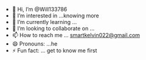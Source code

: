 - 👋 Hi, I’m @Will133786
- 👀 I’m interested in ...knowing more
- 🌱 I’m currently learning ...
- 💞️ I’m looking to collaborate on ...
- 📫 How to reach me ... smartkelvin022@gmail.com
- 😄 Pronouns: ...he
- ⚡ Fun fact: ... get to know me first

<!---
Will133786/Will133786 is a ✨ special ✨ repository because its `README.md` (this file) appears on your GitHub profile.
You can click the Preview link to take a look at your changes.
--->
